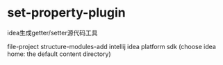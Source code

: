 # set-property-plugin

idea生成getter/setter源代码工具

file-project structure-modules-add intellij idea platform sdk (choose idea home: the default content directory)
